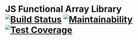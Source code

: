 # JS Functional Array Library [![Build Status](https://travis-ci.com/mussky95/functional-array-library.svg?branch=master)](https://travis-ci.com/mussky95/functional-array-library) [![Maintainability](https://api.codeclimate.com/v1/badges/7aa1d4b8be8e1d460fbc/maintainability)](https://codeclimate.com/github/mussky95/functional-array-library/maintainability) [![Test Coverage](https://api.codeclimate.com/v1/badges/7aa1d4b8be8e1d460fbc/test_coverage)](https://codeclimate.com/github/mussky95/functional-array-library/test_coverage)
